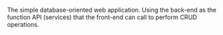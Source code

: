 The simple database-oriented web application.
Using the back-end as the function API (services) that the front-end can call to perform CRUD operations.
 
 
